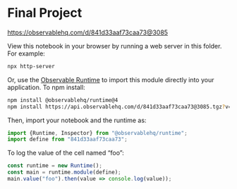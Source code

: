 # Final Project

https://observablehq.com/d/841d33aaf73caa73@3085

View this notebook in your browser by running a web server in this folder. For
example:

~~~sh
npx http-server
~~~

Or, use the [Observable Runtime](https://github.com/observablehq/runtime) to
import this module directly into your application. To npm install:

~~~sh
npm install @observablehq/runtime@4
npm install https://api.observablehq.com/d/841d33aaf73caa73@3085.tgz?v=3
~~~

Then, import your notebook and the runtime as:

~~~js
import {Runtime, Inspector} from "@observablehq/runtime";
import define from "841d33aaf73caa73";
~~~

To log the value of the cell named “foo”:

~~~js
const runtime = new Runtime();
const main = runtime.module(define);
main.value("foo").then(value => console.log(value));
~~~

